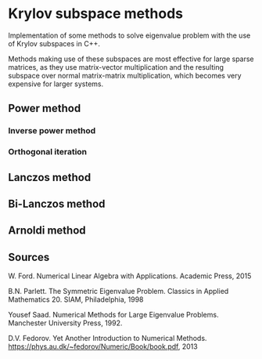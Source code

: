 # Krylov subspace methods
Implementation of some methods to solve eigenvalue problem with the use of Krylov subspaces in C++.

Methods making use of these subspaces are most effective for large sparse matrices, as they use matrix-vector multiplication and the resulting subspace over normal matrix-matrix multiplication, which becomes very expensive for larger systems.

## Power method

### Inverse power method

### Orthogonal iteration

## Lanczos method

## Bi-Lanczos method

## Arnoldi method


## Sources

W. Ford. Numerical Linear Algebra with Applications. Academic Press, 2015

B.N. Parlett. The Symmetric Eigenvalue Problem. Classics in Applied Mathematics 20. SIAM, Philadelphia, 1998

Yousef Saad. Numerical Methods for Large Eigenvalue Problems. Manchester University Press, 1992.

D.V. Fedorov. Yet Another Introduction to Numerical Methods. https://phys.au.dk/~fedorov/Numeric/Book/book.pdf, 2013
